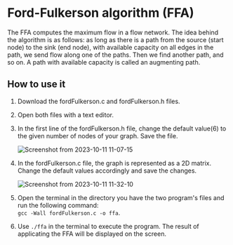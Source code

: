 # Ford-Fulkerson algorithm (FFA)

The FFA computes the maximum flow in a flow network. The idea behind the algorithm is as follows: as long as there is a path from the source (start node) to the sink (end node), with available capacity on all edges in the path, we send flow along one of the paths. Then we find another path, and so on. A path with available capacity is called an augmenting path.

## How to use it

1. Download the fordFulkerson.c and fordFulkerson.h files.
2. Open both files with a text editor.
3. In the first line of the fordFulkerson.h file, change the default value(6) to the given number of nodes of your graph. Save the file.

   ![Screenshot from 2023-10-11 11-07-15](https://github.com/franmorooliacci/Ford-FulkersonAlgorithm/assets/144138185/2b2a9a74-0251-4b99-a7ee-1e89cb5e089e)

4. In the fordFulkerson.c file, the graph is represented as a 2D matrix. Change the default values accordingly and save the changes.

   ![Screenshot from 2023-10-11 11-32-10](https://github.com/franmorooliacci/Ford-FulkersonAlgorithm/assets/144138185/35b47f4f-f953-439c-9d49-fd89586d8f54)

5. Open the terminal in the directory you have the two program's files and run the following command:\
`gcc -Wall fordFulkerson.c -o ffa`.
6. Use `./ffa` in the terminal to execute the program. The result of applicating the FFA will be displayed on the screen.
